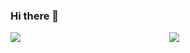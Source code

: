 ### Hi there 👋

<center>
<img align="left" src="https://github-readme-stats.vercel.app/api?username=five1star&theme=buefy&hide=contribs&count_private=true&show_icons=true" />
<img align="center" src="https://github-readme-stats.vercel.app/api/top-langs/?username=five1star&layout=compact" />
</center>
